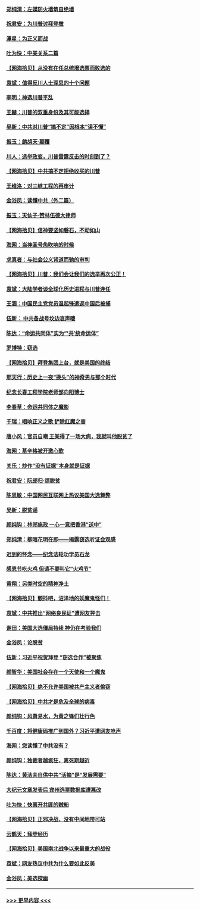 #### [郑纯清：左媒防火墙筑自绝墙](../pages/nsc993/n12602226.md?t=12081651) 
#### [祝君安：为川普讨拜登檄](../pages/nsc993/n12602199.md?t=12081651) 
#### [潭星：为正义而战](../pages/nsc993/n12600926.md?t=12081651) 
#### [吐为快：中美关系二篇](../pages/nsc993/n12600908.md?t=12081651) 
#### [【网海拾贝】从没有在任总统增选票而败选的](../pages/nsc993/n12600435.md?t=12081651) 
#### [袁斌：值得反川人士深思的十个问题](../pages/nsc993/n12600332.md?t=12081651) 
#### [李明：神选川普平乱](../pages/nsc993/n12599751.md?t=12081651) 
#### [王赫：川普的双重身份及其可能选择](../pages/nsc993/n12599723.md?t=12081651) 
#### [吴新：中共对川普“搞不定”因根本“读不懂”](../pages/nsc993/n12599502.md?t=12081651) 
#### [振玉：鹧鸪天‧颠覆](../pages/nsc993/n12599494.md?t=12081651) 
#### [川人：选举政变，川普雷霆反击的时刻到了？](../pages/nsc993/n12599291.md?t=12081651) 
#### [【网海拾贝】中共搞不定拒绝收买的川普](../pages/nsc993/n12598955.md?t=12081651) 
#### [王维洛：对三峡工程的再审计](../pages/nsc993/n12598436.md?t=12081651) 
#### [金浴凤：读懂中共（外二篇）](../pages/nsc993/n12597943.md?t=12081651) 
#### [振玉：天仙子‧赞林伍德大律师](../pages/nsc993/n12597929.md?t=12081651) 
#### [【网海拾贝】信神要坚如磐石，不动如山](../pages/nsc993/n12597901.md?t=12081651) 
#### [海网：当神圣号角吹响的时候](../pages/nsc993/n12595891.md?t=12081651) 
#### [求真者：与社会公义背道而驰的审判](../pages/nsc993/n12595868.md?t=12081651) 
#### [【网海拾贝】川普：我们会让我们的选举再次公正！](../pages/nsc993/n12594930.md?t=12081651) 
#### [袁斌：大陆学者谈全球化历史进程与川普连任](../pages/nsc993/n12594690.md?t=12081651) 
#### [王涵：中国民主党党员温起锋遣返中国后被捕](../pages/nsc993/n12594540.md?t=12081651) 
#### [伍新： 中共备战号坟边哀声嚎](../pages/nsc993/n12593086.md?t=12081651) 
#### [陈达：“命运共同体”实为“‘共’统命运体”](../pages/nsc993/n12590865.md?t=12081651) 
#### [罗博特：窃选](../pages/nsc993/n12590619.md?t=12081651) 
#### [【网海拾贝】拜登集团上台，就是美国的终结](../pages/nsc993/n12589725.md?t=12081651) 
#### [邢天行：历史上一夜“换头”的神奇男与那个时代](../pages/nsc993/n12589424.md?t=12081651) 
#### [纪念长春工程学院老师邹向阳博士](../pages/nsc993/n12585390.md?t=12081651) 
#### [李春草：命运共同体之魔影](../pages/nsc993/n12585026.md?t=12081651) 
#### [千瑞：唱响正义之歌 铲除红魔之害](../pages/nsc993/n12585002.md?t=12081651) 
#### [唐小风：官员自嘲 王某得了一场大病，我就叫他脱贫了](../pages/nsc993/n12584981.md?t=12081651) 
#### [海网：基辛格被开激心歌](../pages/nsc993/n12584946.md?t=12081651) 
#### [关乐：炒作“没有证据”本身就是证据](../pages/nsc993/n12583146.md?t=12081651) 
#### [祝君安：阮郎归‧颂脱贫](../pages/nsc993/n12583119.md?t=12081651) 
#### [陈思敏：中国网民互联网上热议美国大选舞弊](../pages/nsc993/n12582845.md?t=12081651) 
#### [吴新：脱贫谣](../pages/nsc993/n12580839.md?t=12081651) 
#### [颜纯钩：林郑施政 一心一意把香港“送中”](../pages/nsc993/n12580805.md?t=12081651) 
#### [郑纯清：柳暗花明在即——揭露窃选听证会观感](../pages/nsc993/n12580795.md?t=12081651) 
#### [迟到的怀念——纪念法轮功学员石龙](../pages/nsc993/n12580245.md?t=12081651) 
#### [感恩节吃火鸡  但请不要叫它“火鸡节”](../pages/nsc993/n12580252.md?t=12081651) 
#### [黄翔：另类时空的精神净土](../pages/nsc993/n12578638.md?t=12081651) 
#### [【网海拾贝】颤抖吧，沼泽地的妖魔鬼怪们！](../pages/nsc993/n12578552.md?t=12081651) 
#### [袁斌：中共推出“网络良民证”遭网友抨击](../pages/nsc993/n12578511.md?t=12081651) 
#### [谢田：美国大选僵局持续 神仍在考验我们](../pages/nsc993/n12577432.md?t=12081651) 
#### [金浴凤：论脱贫](../pages/nsc993/n12576386.md?t=12081651) 
#### [伍新：习近平祝贺拜登 “窃选合作”被聚焦](../pages/nsc993/n12576358.md?t=12081651) 
#### [颜智华：美国社会存在一个天使和一个魔鬼](../pages/nsc993/n12574299.md?t=12081651) 
#### [【网海拾贝】绝不允许美国被共产主义者偷窃](../pages/nsc993/n12573396.md?t=12081651) 
#### [【网海拾贝】中共才是危及全球的病毒](../pages/nsc993/n12571204.md?t=12081651) 
#### [颜纯钩：风萧易水，为黄之锋们壮行色](../pages/nsc993/n12571487.md?t=12081651) 
#### [千百度：将健康码推广到国外？习近平遭网友呛声](../pages/nsc993/n12570808.md?t=12081651) 
#### [海网：您读懂了中共没有？](../pages/nsc993/n12570487.md?t=12081651) 
#### [颜纯钩：独裁者越疯狂，离死期越近](../pages/nsc993/n12569055.md?t=12081651) 
#### [陈达：黄洁夫自供中共“活摘”是“发展需要”](../pages/nsc993/n12568541.md?t=12081651) 
#### [大纪元文章发表后 宾州选票数据库遭篡改](../pages/nsc993/n12568105.md?t=12081651) 
#### [吐为快：快离开共匪的贼船](../pages/nsc993/n12568462.md?t=12081651) 
#### [【网海拾贝】正邪决战，没有中间地带可站](../pages/nsc993/n12568439.md?t=12081651) 
#### [云鹤天：拜登经历](../pages/nsc993/n12567294.md?t=12081651) 
#### [【网海拾贝】美国南北战争以来最重大的战役](../pages/nsc993/n12567247.md?t=12081651) 
#### [袁斌：网友热议中共为什么要如此反美](../pages/nsc993/n12567162.md?t=12081651) 
#### [金浴凤：美选探幽](../pages/nsc993/n12567147.md?t=12081651) 

----
#### [ >>> 更早内容 <<< ](../indexes/nsc993-earlier.md)
